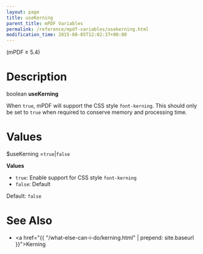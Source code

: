 ```yaml
---
layout: page
title: useKerning
parent_title: mPDF Variables
permalink: /reference/mpdf-variables/usekerning.html
modification_time: 2015-08-05T12:02:37+00:00
---
```


(mPDF &ge; 5.4)

# Description

boolean **useKerning**

When `true`, mPDF will support the CSS style `font-kerning`.
This should only be set to `true` when required to conserve memory and processing time.

# Values

<span class="parameter">$useKerning</span> =`true`\|`false`

**Values**

* `true`: Enable support for CSS style `font-kerning`
* `false`: Default

Default: `false`

# See Also

* <a href="{{ "/what-else-can-i-do/kerning.html" | prepend: site.baseurl }}">Kerning</a>
